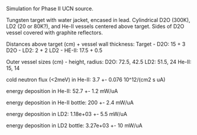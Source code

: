 Simulation for Phase II UCN source.

Tungsten target with water jacket, encased in lead.
Cylindrical D2O (300K), LD2 (20 or 80K?), and He-II vessels centered above target.
Sides of D2O vessel covered with graphite reflectors.

Distances above target (cm) + vessel wall thickness:
Target - D2O: 15 + 3
D2O - LD2: 2 + 2
LD2 - HE-II: 17.5 + 0.5

Outer vessel sizes (cm) - height, radius:
D2O: 72.5, 42.5
LD2: 51.5, 24
He-II: 15, 14

cold neutron flux (<2meV) in He-II:
3.7 +- 0.076 10^12/(cm2 s uA)

energy deposition in He-II:
52.7 +- 1.2 mW/uA

energy deposition in He-II bottle:
200 +- 2.4 mW/uA

energy deposition in LD2:
1.18e+03 +- 5.5 mW/uA

energy deposition in LD2 bottle:
3.27e+03 +- 10 mW/uA

